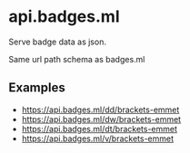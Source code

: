 # api.badges.ml

Serve badge data as json.

Same url path schema as badges.ml

## Examples

- https://api.badges.ml/dd/brackets-emmet
- https://api.badges.ml/dw/brackets-emmet
- https://api.badges.ml/dt/brackets-emmet
- https://api.badges.ml/v/brackets-emmet
